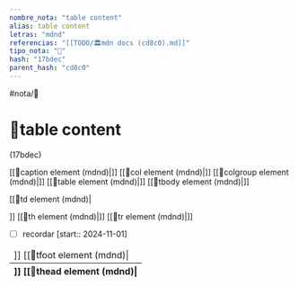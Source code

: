 ```yaml
---
nombre_nota: "table content"
alias: table content
letras: "mdnd"
referencias: "[[TODO/🏛️mdn docs (cd8c0).md]]"
tipo_nota: "📑"
hash: "17bdec"
parent_hash: "cd8c0"
---
```


#nota/📑

# 📑table content
<div class="hash">(17bdec)</div>

[[📑caption element (mdnd)|<caption>]]
[[📑col element (mdnd)|<col>]]
[[📑colgroup element (mdnd)|<colgroup>]]
[[📑table element (mdnd)|<table>]]
[[📑tbody element (mdnd)|<tbody>]]

[[📑td element (mdnd)|<td>]]
[[📑tfoot element (mdnd)|<tfoot>]]
[[📑th element (mdnd)|<th>]]
[[📑thead element (mdnd)|<thead>]]
[[📑tr element (mdnd)|<tr>]]



- [ ] recordar  [start:: 2024-11-01]
